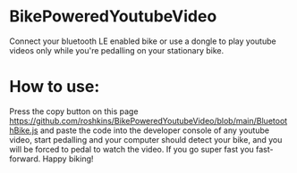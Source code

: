 # BikePoweredYoutubeVideo
Connect your bluetooth LE enabled bike or use a dongle to play youtube videos only while you're pedalling on your stationary bike.

# How to use:
Press the copy button on this page https://github.com/roshkins/BikePoweredYoutubeVideo/blob/main/BluetoothBike.js and paste the code into the developer console of any youtube video, start pedalling and your computer should detect your bike, and you will be forced to pedal to watch the video. If you go super fast you fast-forward. Happy biking!
